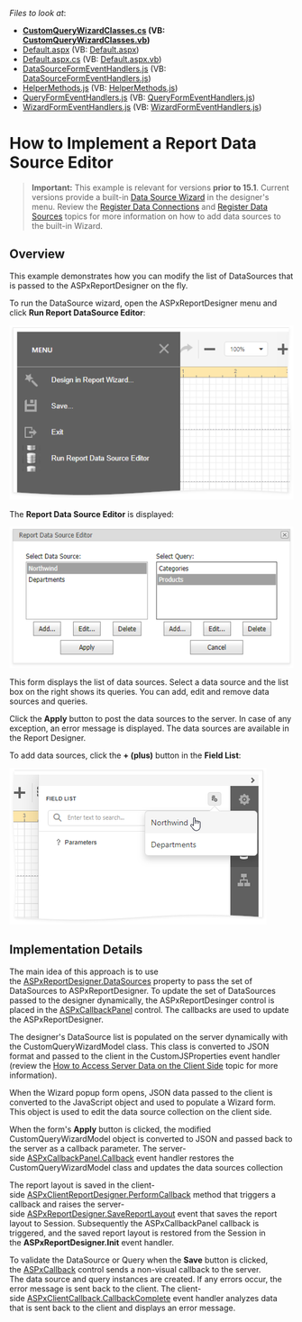 <!-- default file list -->
*Files to look at*:

* **[CustomQueryWizardClasses.cs](./CS/CustomQueryInReportDesigner/CustomQueryWizardClasses.cs) (VB: [CustomQueryWizardClasses.vb](./VB/CustomQueryInReportDesigner/CustomQueryWizardClasses.vb))**
* [Default.aspx](./CS/CustomQueryInReportDesigner/Default.aspx) (VB: [Default.aspx](./VB/CustomQueryInReportDesigner/Default.aspx))
* [Default.aspx.cs](./CS/CustomQueryInReportDesigner/Default.aspx.cs) (VB: [Default.aspx.vb](./VB/CustomQueryInReportDesigner/Default.aspx.vb))
* [DataSourceFormEventHandlers.js](./CS/CustomQueryInReportDesigner/Scripts/DataSourceFormEventHandlers.js) (VB: [DataSourceFormEventHandlers.js](./VB/CustomQueryInReportDesigner/Scripts/DataSourceFormEventHandlers.js))
* [HelperMethods.js](./CS/CustomQueryInReportDesigner/Scripts/HelperMethods.js) (VB: [HelperMethods.js](./VB/CustomQueryInReportDesigner/Scripts/HelperMethods.js))
* [QueryFormEventHandlers.js](./CS/CustomQueryInReportDesigner/Scripts/QueryFormEventHandlers.js) (VB: [QueryFormEventHandlers.js](./VB/CustomQueryInReportDesigner/Scripts/QueryFormEventHandlers.js))
* [WizardFormEventHandlers.js](./CS/CustomQueryInReportDesigner/Scripts/WizardFormEventHandlers.js) (VB: [WizardFormEventHandlers.js](./VB/CustomQueryInReportDesigner/Scripts/WizardFormEventHandlers.js))
<!-- default file list end -->
# How to Implement a Report Data Source Editor

> **Important:**
> This example is relevant for versions **prior to 15.1**. Current versions provide a built-in [Data Source Wizard](https://docs.devexpress.com/XtraReports/400947) in the designer's menu. Review the [Register Data Connections](https://docs.devexpress.com/XtraReports/114129/) and [Register Data Sources](https://docs.devexpress.com/XtraReports/17557) topics for more information on how to add data sources to the built-in Wizard.

## Overview 

This example demonstrates how you can modify the list of DataSources that is passed to the ASPxReportDesigner on the fly.

To run the DataSource wizard, open the ASPxReportDesigner menu and click **Run Report DataSource Editor**:

![](/images/screenshot-menu.png)


The **Report Data Source Editor** is displayed:

![](/images/screenshot-data-source-editor.png)


This form displays the list of data sources. Select a data source and the list box on the right shows its queries. You can add, edit and remove data sources and queries.

Click the **Apply** button to post the data sources to the server. In case of any exception, an error message is displayed. The data sources are available in the Report Designer.

To add data sources, click the **+ (plus)** button in the **Field List**:

![](/images/screenshot-plus-add-data-source.png)

## Implementation Details

The main idea of this approach is to use the [ASPxReportDesigner.DataSources](https://docs.devexpress.com/XtraReports/DevExpress.XtraReports.Web.ASPxReportDesigner.DataSources) property to pass the set of DataSources to ASPxReportDesigner. To update the set of DataSources passed to the designer dynamically, the ASPxReportDesinger control is placed in the [ASPxCallbackPanel](https://docs.devexpress.com/AspNet/DevExpress.Web.ASPxCallbackPanel) control. The callbacks are used to update the ASPxReportDesigner. 

The designer's DataSource list is populated on the server dynamically with the CustomQueryWizardModel class. This class is converted to JSON format and passed to the client in the CustomJSProperties event handler (review the [How to Access Server Data on the Client Side](https://docs.devexpress.com/AspNet/11816) topic for more information).

When the Wizard popup form opens, JSON data passed to the client is converted to the JavaScript object and used to populate a Wizard form. This object is used to edit the data source collection on the client side.

When the form's **Apply** button is clicked, the modified CustomQueryWizardModel object is converted to JSON and passed back to the server as a callback parameter. The server-side [ASPxCallbackPanel.Callback](https://docs.devexpress.com/AspNet/DevExpress.Web.ASPxCallbackPanel.Callback) event handler restores the  CustomQueryWizardModel class and updates the data sources collection

The report layout is saved in the client-side [ASPxClientReportDesigner.PerformCallback](https://docs.devexpress.com/XtraReports/js-ASPxClientReportDesigner#js_aspxclientreportdesigner_performcallback_arg_) method that triggers a callback and raises the server-side [ASPxReportDesigner.SaveReportLayout](https://docs.devexpress.com/XtraReports/DevExpress.XtraReports.Web.ASPxReportDesigner.SaveReportLayout) event that saves the report layout to Session. Subsequently the ASPxCallbackPanel callback is triggered, and the saved report layout is restored from the Session in the **ASPxReportDesigner.Init** event handler.

To validate the DataSource or Query when the **Save** button is clicked, the [ASPxCallback](https://docs.devexpress.com/AspNet/DevExpress.Web.ASPxCallback) control sends a non-visual callback to the server. The data source and query instances are created. If any errors occur, the error message is sent back to the client. The client-side [ASPxClientCallback.CallbackComplete](https://docs.devexpress.com/AspNet/js-ASPxClientCallback.CallbackComplete) event handler analyzes data that is sent back to the client and displays an error message.

